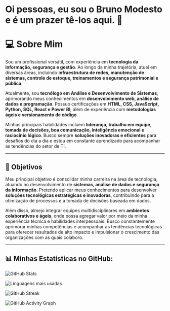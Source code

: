 # Oi pessoas, eu sou o Bruno Modesto e é um prazer tê-los aqui. 👋


# 💻 Sobre Mim  

Sou um profissional versátil, com experiência em **tecnologia da informação, segurança e gestão**. Ao longo da minha trajetória, atuei em diversas áreas, incluindo **infraestrutura de redes, manutenção de sistemas, controle de estoque, treinamentos e segurança patrimonial e pública**.  

Atualmente, sou **tecnólogo em Análise e Desenvolvimento de Sistemas**, aprimorando meus conhecimentos em **desenvolvimento web, análise de dados e programação**. Possuo certificações em **HTML, CSS, JavaScript, Python, SQL, React e Power BI**, além de experiência com **metodologias ágeis e versionamento de código**.  

Minhas principais habilidades incluem **liderança, trabalho em equipe, tomada de decisões, boa comunicação, inteligência emocional e raciocínio lógico**. Busco sempre **soluções inovadoras e eficientes** para desafios do dia a dia e estou em constante aprendizado para acompanhar as tendências do setor de TI.  

---

## 🚀 Objetivos  

Meu principal objetivo é consolidar minha carreira na área de tecnologia, atuando no desenvolvimento de **sistemas, análise de dados e segurança da informação**. Pretendo aplicar meus conhecimentos para desenvolver **soluções tecnológicas estratégicas e inovadoras**, contribuindo para a otimização de processos e a tomada de decisões baseada em dados.  

Além disso, almejo integrar equipes multidisciplinares em **ambientes colaborativos e ágeis**, onde possa agregar valor por meio da minha experiência técnica e habilidades interpessoais. Busco constantemente aprimorar minhas competências e acompanhar as tendências tecnológicas para oferecer resultados de alto impacto e impulsionar o crescimento das organizações com as quais colaboro.  

---
## 📊 Minhas Estatísticas no GitHub:
![GitHub Stats](https://github-readme-stats.vercel.app/api?username=Bruno-Modesto01&show_icons=true&theme=dark)

![Linguagens mais usadas](https://github-readme-stats.vercel.app/api/top-langs/?username=Bruno-Modesto01&layout=compact&theme=dark)

![GitHub Streak](https://github-readme-streak-stats.herokuapp.com/?user=Bruno-Modesto01&theme=dark)

![GitHub Activity Graph](https://github-readme-activity-graph.vercel.app/graph?username=Bruno-Modesto01&theme=github-dark)
